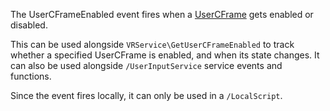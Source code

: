 The UserCFrameEnabled event fires when a [UserCFrame](https://developer.roblox.com/en-us/api-reference/enum/UserCFrame) gets enabled or disabled.

This can be used alongside `VRService\GetUserCFrameEnabled` to track whether a specified UserCFrame is enabled, and when its state changes. It can also be used alongside `/UserInputService` service events and functions.

Since the event fires locally, it can only be used in a `/LocalScript`.